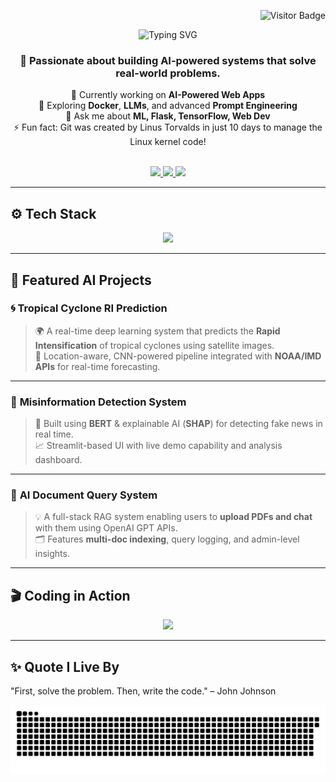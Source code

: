<!-- Visitor Badge -->
<p align="right">
  <img src="https://visitor-badge.laobi.icu/badge?page_id=vishwab07.vishwab07" alt="Visitor Badge"/>
</p>

<!-- Heading & Intro Animation -->
<div align="center">

  <img src="https://readme-typing-svg.herokuapp.com?font=Fira+Code&size=30&duration=3000&pause=500&center=true&vCenter=true&width=500&height=60&lines=Hi+There+👋;I'm+Vishwa+B;AI+Engineer+%7C+Web+Developer" alt="Typing SVG" />

  <h3>🚀 Passionate about building AI-powered systems that solve real-world problems.</h3>

  <p>
    🔭 Currently working on <b>AI-Powered Web Apps</b> <br>
    🌱 Exploring <b>Docker</b>, <b>LLMs</b>, and advanced <b>Prompt Engineering</b> <br>
    💬 Ask me about <b>ML, Flask, TensorFlow, Web Dev</b> <br>
    ⚡ Fun fact: Git was created by Linus Torvalds in just 10 days to manage the Linux kernel code!
  </p>

  <br/>

  <!-- Social Links -->
  <a href="mailto:b.vishwa0786@gmail.com">
    <img src="https://img.shields.io/badge/Gmail-D14836?style=for-the-badge&logo=gmail&logoColor=white"/>
  </a>
  <a href="https://www.linkedin.com/in/vishwa-b-016476353/">
    <img src="https://img.shields.io/badge/LinkedIn-0A66C2?style=for-the-badge&logo=linkedin&logoColor=white"/>
  </a>
  <a href="https://drive.google.com/file/d/1v9Sg7deXTFLNgdP9Ua_ZXVFDMdZycJeE/view">
    <img src="https://img.shields.io/badge/Resume-FF6F00?style=for-the-badge&logo=readthedocs&logoColor=white"/>
  </a>

</div>

---

## ⚙️ Tech Stack

<div align="center">
  <img src="https://skillicons.dev/icons?i=python,tensorflow,pytorch,flask,react,docker,nodejs,html,css,js,mongodb,git,vscode,figma" />
</div>

---

## 🚀 Featured AI Projects

### 🌀 **Tropical Cyclone RI Prediction**
> 🌍 A real-time deep learning system that predicts the **Rapid Intensification** of tropical cyclones using satellite images.  
> 📡 Location-aware, CNN-powered pipeline integrated with **NOAA/IMD APIs** for real-time forecasting.

---

### 📰 **Misinformation Detection System**
> 🤖 Built using **BERT** & explainable AI (**SHAP**) for detecting fake news in real time.  
> 📈 Streamlit-based UI with live demo capability and analysis dashboard.

---

### 📄 **AI Document Query System**
> 💡 A full-stack RAG system enabling users to **upload PDFs and chat** with them using OpenAI GPT APIs.  
> 🗂️ Features **multi-doc indexing**, query logging, and admin-level insights.

---

## 🎬 Coding in Action

<p align="center">
  <img src="https://media.giphy.com/media/v1.Y2lkPWVjZjA1ZTQ3enVlY2l5cTJxOW8zaXllbnVmd3NwazIyb2V3bmdoNHJoazVldDd6YiZlcD12MV9naWZzX3NlYXJjaCZjdD1n/H03PuVdwREB21ANkLX/giphy.gif" />
  <br/>
</p>

---

## ✨ Quote I Live By

 "First, solve the problem. Then, write the code." – John Johnson



![snake gif](https://github.com/victorvishwa/victorvishwa/blob/output/github-snake-dark.svg)
